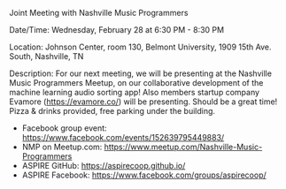 Joint Meeting with Nashville Music Programmers

Date/Time: Wednesday, February 28 at 6:30 PM - 8:30 PM

Location: Johnson Center, room 130, Belmont University, 1909 15th Ave. South, Nashville, TN

Description: 
For our next meeting, we will be presenting at the Nashville Music Programmers Meetup, on our collaborative development of the machine learning audio sorting app! 
Also members startup company Evamore (https://evamore.co/) will be presenting. Should be a great time!
Pizza & drinks provided, free parking under the building.

* Facebook group event:  https://www.facebook.com/events/152639795449883/
* NMP on Meetup.com: https://www.meetup.com/Nashville-Music-Programmers
* ASPIRE GitHub: https://aspirecoop.github.io/
* ASPIRE Facebook: https://www.facebook.com/groups/aspirecoop/
